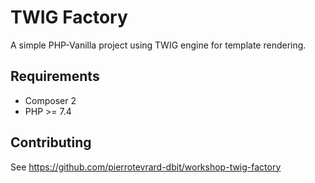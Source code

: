 TWIG Factory
============

A simple PHP-Vanilla project using TWIG engine for template rendering.

## Requirements

- Composer 2
- PHP >= 7.4

## Contributing

See https://github.com/pierrotevrard-dbit/workshop-twig-factory